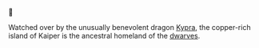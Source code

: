 📑[](.)

Watched over by the unusually benevolent dragon [Kypra](../../People/Dragons/Kypra.md), the copper-rich island of Kaiper is the ancestral homeland of the [dwarves](../../Species/Homonids/Dwarf.md).